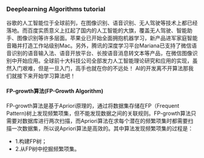### Deeplearning Algorithms tutorial
谷歌的人工智能位于全球前列，在图像识别、语音识别、无人驾驶等技术上都已经落地。而百度实质意义上扛起了国内的人工智能的大旗，覆盖无人驾驶、智能助手、图像识别等许多层面。苹果业已开始全面拥抱机器学习，新产品进军家庭智能音箱并打造工作站级别Mac。另外，腾讯的深度学习平台Mariana已支持了微信语音识别的语音输入法、语音开放平台、长按语音消息转文本等产品，在微信图像识别中开始应用。全球前十大科技公司全部发力人工智能理论研究和应用的实现，虽然入门艰难，但是一旦入门，高手也就在你的不远处！
AI的开发离不开算法那我们就接下来开始学习算法吧！

#### FP-growth算法(FP-Growth Algorithm)
FP-growth算法是基于Apriori原理的，通过将数据集存储在FP（Frequent Pattern)树上发现频繁项集，但不能发现数据之间的关联规则。FP-growth算法只需要对数据库进行两次扫描，而Apriori算法在求每个潜在的频繁项集时都需要扫描一次数据集，所以说Apriori算法是高效的。其中算法发现频繁项集的过程是：
* 1.构建FP树；
* 2.从FP树中挖掘频繁项集。